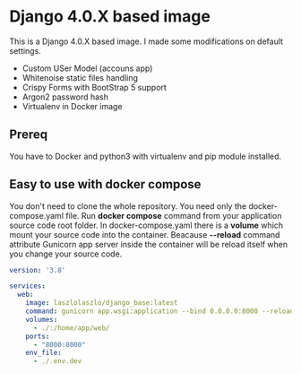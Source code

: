 # Django 4.0.X based image

This is a Django 4.0.X based image. I made some modifications on default settings.
- Custom USer Model (accouns app)
- Whitenoise static files handling
- Crispy Forms with BootStrap 5 support
- Argon2 password hash
- Virtualenv in Docker image

## Prereq

You have to Docker and python3 with virtualenv and pip module installed.

## Easy to use with docker compose

You don't need to clone the whole repository. You need only the docker-compose.yaml file. Run **docker compose** command from your application source code root folder. In docker-compose.yaml there is a **volume** which mount your source code into the container. Beacause **--reload** command attribute Gunicorn app server inside the container will be reload itself when you change your source code.

```yaml
version: '3.8'

services:
  web:
    image: laszlolaszlo/django_base:latest
    command: gunicorn app.wsgi:application --bind 0.0.0.0:8000 --reload --timeout=5 --threads=10 --workers=1
    volumes:
      - ./:/home/app/web/
    ports:
      - "8000:8000"
    env_file:
      - ./.env.dev
```